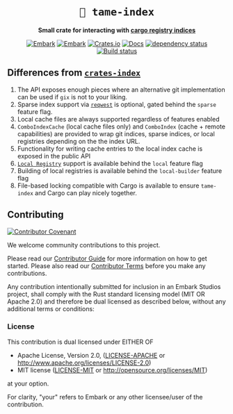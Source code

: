 <!-- Allow this file to not have a first line heading -->
<!-- markdownlint-disable-file MD041 no-emphasis-as-heading -->

<!-- inline html -->
<!-- markdownlint-disable-file MD033 -->

<div align="center">

# `📇 tame-index`

**Small crate for interacting with [cargo registry indices](https://doc.rust-lang.org/nightly/cargo/reference/registry-index.html)**

[![Embark](https://img.shields.io/badge/embark-open%20source-blueviolet.svg)](https://embark.dev)
[![Embark](https://img.shields.io/badge/discord-ark-%237289da.svg?logo=discord)](https://discord.gg/dAuKfZS)
[![Crates.io](https://img.shields.io/crates/v/tame-index.svg)](https://crates.io/crates/tame-index)
[![Docs](https://docs.rs/tame-index/badge.svg)](https://docs.rs/tame-index)
[![dependency status](https://deps.rs/repo/github/EmbarkStudios/tame-index/status.svg)](https://deps.rs/repo/github/EmbarkStudios/tame-index)
[![Build status](https://github.com/EmbarkStudios/tame-index/workflows/CI/badge.svg)](https://github.com/EmbarkStudios/tame-index/actions)
</div>

## Differences from [`crates-index`][0]

1. The API exposes enough pieces where an alternative git implementation can be used if `gix` is not to your liking.
1. Sparse index support via [`reqwest`](https://crates.io/crates/reqwest) is optional, gated behind the `sparse` feature flag.
1. Local cache files are always supported regardless of features enabled
1. `ComboIndexCache` (local cache files only) and `ComboIndex` (cache + remote capabilities) are provided to wrap git indices, sparse indices, or local registries depending on the the index URL.
1. Functionality for writing cache entries to the local index cache is exposed in the public API
1. [`Local Registry`](https://doc.rust-lang.org/cargo/reference/source-replacement.html#local-registry-sources) support is available behind the `local` feature flag
1. Building of local registries is available behind the `local-builder` feature flag
1. File-based locking compatible with Cargo is available to ensure `tame-index` and Cargo can play nicely together.

## Contributing

[![Contributor Covenant](https://img.shields.io/badge/contributor%20covenant-v1.4-ff69b4.svg)](CODE_OF_CONDUCT.md)

We welcome community contributions to this project.

Please read our [Contributor Guide](CONTRIBUTING.md) for more information on how to get started.
Please also read our [Contributor Terms](CONTRIBUTING.md#contributor-terms) before you make any contributions.

Any contribution intentionally submitted for inclusion in an Embark Studios project, shall comply with the Rust standard licensing model (MIT OR Apache 2.0) and therefore be dual licensed as described below, without any additional terms or conditions:

### License

This contribution is dual licensed under EITHER OF

- Apache License, Version 2.0, ([LICENSE-APACHE](LICENSE-APACHE) or <http://www.apache.org/licenses/LICENSE-2.0>)
- MIT license ([LICENSE-MIT](LICENSE-MIT) or <http://opensource.org/licenses/MIT>)

at your option.

For clarity, "your" refers to Embark or any other licensee/user of the contribution.

[0]: https://crates.io/crates/crates-index
